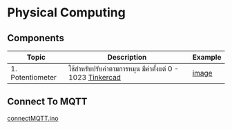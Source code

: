 # Physical Computing

## Components

| Topic | Description | Example |
|-----|-----|-----|
| 1. Potentiometer | ใช้สำหรับปรับค่าตามการหมุน มีค่าตั้งแต่ 0 - 1023 [Tinkercad](/code/potentiometer) | [image](/Assets/Potentiometer.png) |

## Connect To MQTT
[connectMQTT.ino](/code/connectMQTT.ino)
